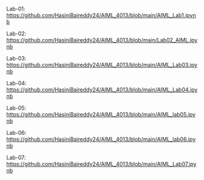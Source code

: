 Lab-01: https://github.com/HasiniBaireddy24/AIML_4013/blob/main/AIML_Lab1.ipynb

Lab-02: https://github.com/HasiniBaireddy24/AIML_4013/blob/main/Lab02_AIML.ipynb

Lab-03: https://github.com/HasiniBaireddy24/AIML_4013/blob/main/AIML_Lab03.ipynb

Lab-04: https://github.com/HasiniBaireddy24/AIML_4013/blob/main/AIML_Lab04.ipynb

Lab-05: https://github.com/HasiniBaireddy24/AIML_4013/blob/main/AIML_lab05.ipynb

Lab-06: https://github.com/HasiniBaireddy24/AIML_4013/blob/main/AIML_lab06.ipynb

Lab-07: https://github.com/HasiniBaireddy24/AIML_4013/blob/main/AIML_Lab07.ipynb
